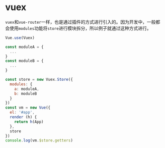 # vuex

`vuex`和`vue-router`一样，也是通过插件的方式进行引入的。因为开发中，一般都会使用`modules`功能将`store`进行模块拆分，所以例子就通过这种方式进行。

```js
Vue.use(Vuex)

const moduleA = {
  ...
}
const moduleB = {
  ...
}

const store = new Vuex.Store({
  modules: {
    a: moduleA,
    b: moduleB
  }
})
const vm = new Vue({
  el: '#app',
  render (h) {
    return h(App)
  },
  store
})
console.log(vm.$store.getters)

```